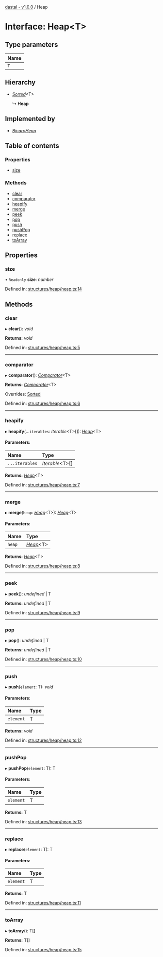 [dastal - v1.0.0](../README.md) / Heap

# Interface: Heap<T\>

## Type parameters

| Name |
| :------ |
| `T` |

## Hierarchy

* [*Sorted*](sorted.md)<T\>

  ↳ **Heap**

## Implemented by

* [*BinaryHeap*](../classes/binaryheap.md)

## Table of contents

### Properties

- [size](heap.md#size)

### Methods

- [clear](heap.md#clear)
- [comparator](heap.md#comparator)
- [heapify](heap.md#heapify)
- [merge](heap.md#merge)
- [peek](heap.md#peek)
- [pop](heap.md#pop)
- [push](heap.md#push)
- [pushPop](heap.md#pushpop)
- [replace](heap.md#replace)
- [toArray](heap.md#toarray)

## Properties

### size

• `Readonly` **size**: *number*

Defined in: [structures/heap/heap.ts:14](https://github.com/havelessbemore/dastal/blob/5fab342/src/structures/heap/heap.ts#L14)

## Methods

### clear

▸ **clear**(): *void*

**Returns:** *void*

Defined in: [structures/heap/heap.ts:5](https://github.com/havelessbemore/dastal/blob/5fab342/src/structures/heap/heap.ts#L5)

___

### comparator

▸ **comparator**(): [*Comparator*](comparator.md)<T\>

**Returns:** [*Comparator*](comparator.md)<T\>

Overrides: [Sorted](sorted.md)

Defined in: [structures/heap/heap.ts:6](https://github.com/havelessbemore/dastal/blob/5fab342/src/structures/heap/heap.ts#L6)

___

### heapify

▸ **heapify**(...`iterables`: *Iterable*<T\>[]): [*Heap*](heap.md)<T\>

#### Parameters:

| Name | Type |
| :------ | :------ |
| `...iterables` | *Iterable*<T\>[] |

**Returns:** [*Heap*](heap.md)<T\>

Defined in: [structures/heap/heap.ts:7](https://github.com/havelessbemore/dastal/blob/5fab342/src/structures/heap/heap.ts#L7)

___

### merge

▸ **merge**(`heap`: [*Heap*](heap.md)<T\>): [*Heap*](heap.md)<T\>

#### Parameters:

| Name | Type |
| :------ | :------ |
| `heap` | [*Heap*](heap.md)<T\> |

**Returns:** [*Heap*](heap.md)<T\>

Defined in: [structures/heap/heap.ts:8](https://github.com/havelessbemore/dastal/blob/5fab342/src/structures/heap/heap.ts#L8)

___

### peek

▸ **peek**(): *undefined* \| T

**Returns:** *undefined* \| T

Defined in: [structures/heap/heap.ts:9](https://github.com/havelessbemore/dastal/blob/5fab342/src/structures/heap/heap.ts#L9)

___

### pop

▸ **pop**(): *undefined* \| T

**Returns:** *undefined* \| T

Defined in: [structures/heap/heap.ts:10](https://github.com/havelessbemore/dastal/blob/5fab342/src/structures/heap/heap.ts#L10)

___

### push

▸ **push**(`element`: T): *void*

#### Parameters:

| Name | Type |
| :------ | :------ |
| `element` | T |

**Returns:** *void*

Defined in: [structures/heap/heap.ts:12](https://github.com/havelessbemore/dastal/blob/5fab342/src/structures/heap/heap.ts#L12)

___

### pushPop

▸ **pushPop**(`element`: T): T

#### Parameters:

| Name | Type |
| :------ | :------ |
| `element` | T |

**Returns:** T

Defined in: [structures/heap/heap.ts:13](https://github.com/havelessbemore/dastal/blob/5fab342/src/structures/heap/heap.ts#L13)

___

### replace

▸ **replace**(`element`: T): T

#### Parameters:

| Name | Type |
| :------ | :------ |
| `element` | T |

**Returns:** T

Defined in: [structures/heap/heap.ts:11](https://github.com/havelessbemore/dastal/blob/5fab342/src/structures/heap/heap.ts#L11)

___

### toArray

▸ **toArray**(): T[]

**Returns:** T[]

Defined in: [structures/heap/heap.ts:15](https://github.com/havelessbemore/dastal/blob/5fab342/src/structures/heap/heap.ts#L15)
